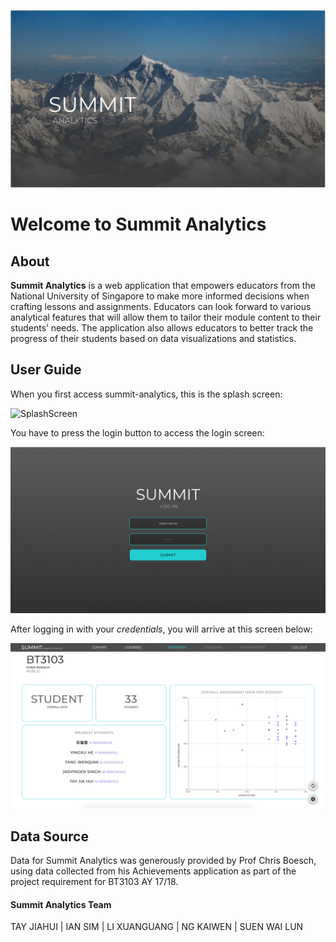 ![LoadingScreen](https://github.com/TheIanSim/summit-on-react/blob/master/readMePics/LoadingScreen.png?raw=true)

# Welcome to Summit Analytics

## About
**Summit Analytics** is a web application that empowers educators from the National University of Singapore to make more informed decisions when crafting lessons and assignments. Educators can look forward to various analytical features that will allow them to tailor their module content to their students’ needs. The application also allows educators to better track the progress of their students based on data visualizations and statistics.

## User Guide

When you first access summit-analytics, this is the splash screen:

![SplashScreen](https://github.com/TheIanSim/summit-on-react/blob/master/readMePics/SplashScreen.png?raw=true)

You have to press the login button to access the login screen:

![LoginScreen](https://github.com/TheIanSim/summit-on-react/blob/master/readMePics/LoginScreen.png?raw=true)

After logging in with your *credentials*, you will arrive at this screen below:

![OverviewPage1](https://github.com/TheIanSim/summit-on-react/blob/master/readMePics/OverviewPage1.png?raw=true)

## Data Source
Data for Summit Analytics was generously provided by Prof Chris Boesch, using data collected from his Achievements application as part of the project requirement for BT3103 AY 17/18.

#### Summit Analytics Team
TAY JIAHUI | IAN SIM | LI XUANGUANG | NG KAIWEN | SUEN WAI LUN
